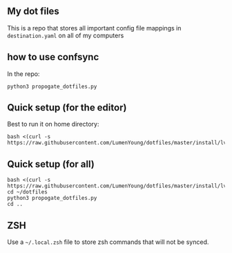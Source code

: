 ## My dot files

This is a repo that stores all important config file mappings in `destination.yaml` on all of my computers

## how to use confsync

In the repo:

```
python3 propogate_dotfiles.py
```

## Quick setup (for the editor)

Best to run it on home directory:

```
bash <(curl -s https://raw.githubusercontent.com/LumenYoung/dotfiles/master/install/lvim_install.sh)
```

## Quick setup (for all)

```
bash <(curl -s https://raw.githubusercontent.com/LumenYoung/dotfiles/master/install/lvim_install.sh)
cd ~/dotfiles
python3 propogate_dotfiles.py
cd ..
```

## ZSH

Use a `~/.local.zsh` file to store zsh commands that will not be synced.
